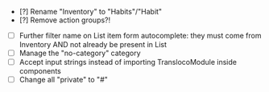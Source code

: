 - [?] Rename "Inventory" to "Habits"/"Habit"
- [?] Remove action groups?!
- [ ] Further filter name on List item form autocomplete: they must come from Inventory AND not already be present in List
- [ ] Manage the "no-category" category
- [ ] Accept input strings instead of importing TranslocoModule inside components
- [ ] Change all "private" to "#"
